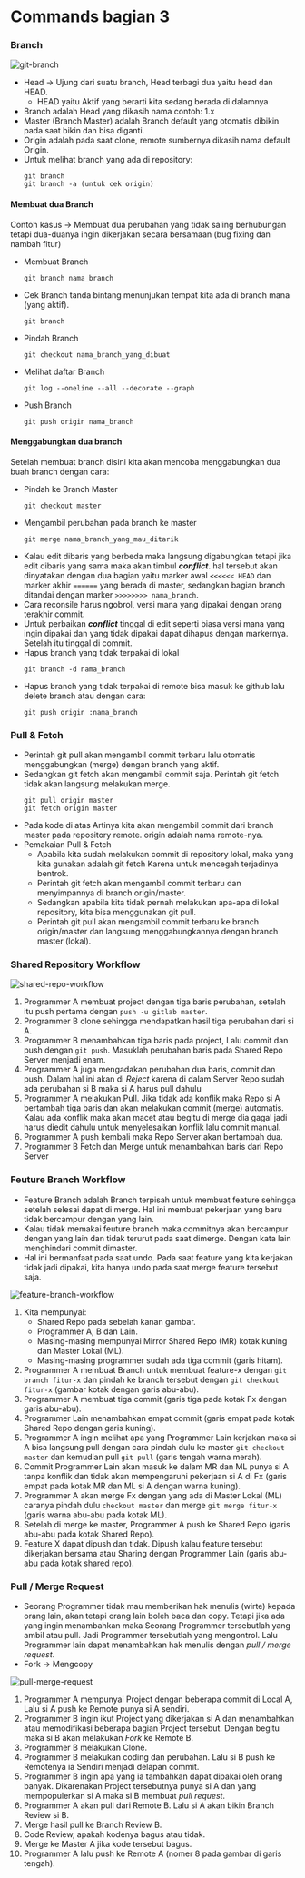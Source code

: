 Commands bagian 3
=================

### Branch
![git-branch](https://github.com/helmiz/git-commands/blob/master/img/git-branch.png)
- Head -> Ujung dari suatu branch, Head terbagi dua yaitu head dan HEAD.
  * HEAD yaitu Aktif yang berarti kita sedang berada di dalamnya
- Branch adalah Head yang dikasih nama contoh: 1.x
- Master (Branch Master) adalah Branch default yang otomatis dibikin pada saat bikin dan bisa diganti.
- Origin adalah pada saat clone, remote sumbernya dikasih nama default Origin.
- Untuk melihat branch yang ada di repository:
  ```
  git branch
  git branch -a (untuk cek origin)
  ```

#### Membuat dua Branch
Contoh kasus -> Membuat dua perubahan yang tidak saling berhubungan tetapi dua-duanya ingin dikerjakan secara bersamaan (bug fixing dan nambah fitur)
- Membuat Branch
	```
	git branch nama_branch
	```
- Cek Branch
     tanda bintang menunjukan tempat kita ada di branch mana (yang aktif).
	```
	git branch
	```
- Pindah Branch
	```
	git checkout nama_branch_yang_dibuat
	```
- Melihat daftar Branch
	```
	git log --oneline --all --decorate --graph
	```
- Push Branch
	```
	git push origin nama_branch
	```

#### Menggabungkan dua branch
Setelah membuat branch disini kita akan mencoba menggabungkan dua buah branch dengan cara:
- Pindah ke Branch Master
	```
	git checkout master
	```
- Mengambil perubahan pada branch ke master
	```
	git merge nama_branch_yang_mau_ditarik
	```
- Kalau edit dibaris yang berbeda maka langsung digabungkan tetapi jika edit dibaris yang sama maka akan timbul _**conflict**_. hal tersebut akan dinyatakan dengan dua bagian yaitu marker awal `<<<<<< HEAD` dan marker akhir `======` yang berada di master, sedangkan bagian branch ditandai dengan marker `>>>>>>>> nama_branch`.
- Cara reconsile harus ngobrol, versi mana yang dipakai dengan orang terakhir commit.
- Untuk perbaikan _**conflict**_ tinggal di edit seperti biasa versi mana yang ingin dipakai dan yang tidak dipakai dapat dihapus dengan markernya. Setelah itu tinggal di commit.
- Hapus branch yang tidak terpakai di lokal
	```
	git branch -d nama_branch
	```
- Hapus branch yang tidak terpakai di remote
bisa masuk ke github lalu delete branch atau dengan cara:
	```
	git push origin :nama_branch
	```
### Pull & Fetch
- Perintah git pull akan mengambil commit terbaru lalu otomatis menggabungkan (merge) dengan branch yang aktif.
- Sedangkan git fetch akan mengambil commit saja. Perintah git fetch tidak akan langsung melakukan merge.
	```
	git pull origin master
	git fetch origin master
	```
- Pada kode di atas Artinya kita akan mengambil commit dari branch master pada repository remote. origin adalah nama remote-nya.
- Pemakaian Pull & Fetch
  * Apabila kita sudah melakukan commit di repository lokal, maka yang kita gunakan adalah git fetch Karena untuk mencegah terjadinya bentrok.
  * Perintah git fetch akan mengambil commit terbaru dan menyimpannya di branch origin/master.
  * Sedangkan apabila kita tidak pernah melakukan apa-apa di lokal repository, kita bisa menggunakan git pull.
  * Perintah git pull akan mengambil commit terbaru ke branch origin/master dan langsung menggabungkannya dengan branch master (lokal).

### Shared Repository Workflow
![shared-repo-workflow](https://github.com/helmiz/git-commands/blob/master/img/shared-repo-workflow.png)

  1. Programmer A membuat project dengan tiga baris perubahan, setelah itu push pertama dengan `push -u gitlab master`.
  2. Programmer B clone sehingga mendapatkan hasil tiga perubahan dari si A.
  3. Programmer B menambahkan tiga baris pada project, Lalu commit dan push dengan `git push`. Masuklah perubahan baris pada Shared Repo Server menjadi enam.
  4. Programmer A juga mengadakan perubahan dua baris, commit dan push. Dalam hal ini akan di *Reject* karena di dalam Server Repo sudah ada perubahan si B maka si A harus pull dahulu
  5. Programmer A melakukan Pull. Jika tidak ada konflik maka Repo si A bertambah tiga baris dan akan melakukan commit (merge) automatis. Kalau ada konflik maka akan macet atau begitu di merge dia gagal jadi harus diedit dahulu untuk menyelesaikan konflik lalu commit manual.
  6. Programmer A push kembali maka Repo Server akan bertambah dua.
  7. Programmer B Fetch dan Merge untuk menambahkan baris dari Repo Server

### Feuture Branch Workflow
- Feature Branch adalah Branch terpisah untuk membuat feature sehingga setelah selesai dapat di merge. Hal ini membuat pekerjaan yang baru tidak bercampur dengan yang lain.
- Kalau tidak memakai feuture branch maka commitnya akan bercampur dengan yang lain dan tidak terurut pada saat dimerge. Dengan kata lain menghindari commit dimaster.
- Hal ini bermanfaat pada saat undo. Pada saat feature yang kita kerjakan tidak jadi dipakai, kita hanya undo pada saat merge feature tersebut saja.

![feature-branch-workflow](https://github.com/helmiz/git-commands/blob/master/img/feature-branch-workflow.png)

1. Kita mempunyai:
   * Shared Repo pada sebelah kanan gambar.
   * Programmer A, B dan Lain.
   * Masing-masing mempunyai Mirror Shared Repo (MR) kotak kuning dan Master Lokal (ML).
   * Masing-masing programmer sudah ada tiga commit (garis hitam).
2. Programmer A membuat Branch untuk membuat feature-x dengan `git branch fitur-x` dan pindah ke branch tersebut dengan `git checkout fitur-x` (gambar kotak dengan garis abu-abu).
3. Programmer A membuat tiga commit (garis tiga pada kotak Fx dengan garis abu-abu).
4. Programmer Lain menambahkan empat commit (garis empat pada kotak Shared Repo dengan garis kuning).
5. Programmer A ingin melihat apa yang Programmer Lain kerjakan maka si A bisa langsung pull dengan cara pindah dulu ke master `git checkout master` dan kemudian pull `git pull` (garis tengah warna merah).
6. Commit Programmer Lain akan masuk ke dalam MR dan ML punya si A tanpa konflik dan tidak akan mempengaruhi pekerjaan si A di Fx (garis empat pada kotak MR dan ML si A dengan warna kuning).
7. Programmer A akan merge Fx dengan yang ada di Master Lokal (ML) caranya pindah dulu `checkout master` dan merge `git merge fitur-x` (garis warna abu-abu pada kotak ML).
8. Setelah di merge ke master, Programmer A push ke Shared Repo (garis abu-abu pada kotak Shared Repo).
9. Feature X dapat dipush dan tidak. Dipush kalau feature tersebut dikerjakan bersama atau Sharing dengan Programmer Lain (garis abu-abu pada kotak shared repo).

### Pull / Merge Request
- Seorang Programmer tidak mau memberikan hak menulis (wirte) kepada orang lain, akan tetapi orang lain boleh baca dan copy. Tetapi jika ada yang ingin menambahkan maka Seorang Programmer tersebutlah yang ambil atau pull. Jadi Programmer tersebutlah yang mengontrol. Lalu Programmer lain dapat menambahkan hak menulis dengan _pull / merge request_.
- Fork -> Mengcopy

![pull-merge-request](https://github.com/helmiz/git-commands/blob/master/img/pull-merge-request.png)

1. Programmer A mempunyai Project dengan beberapa commit di Local A, Lalu si A push ke Remote punya si A sendiri.
2. Programmer B ingin ikut Project yang dikerjakan si A dan menambahkan atau memodifikasi beberapa bagian Project tersebut. Dengan begitu maka si B akan melakukan _Fork_ ke Remote B.
3. Programmer B melakukan Clone.
4. Programmer B melakukan coding dan perubahan. Lalu si B push ke Remotenya ia Sendiri menjadi delapan commit.
5. Programmer B ingin apa yang ia tambahkan dapat dipakai oleh orang banyak. Dikarenakan Project tersebutnya punya si A dan yang mempopulerkan si A maka si B membuat _pull request_.
6. Programmer A akan pull dari Remote B. Lalu si A akan bikin Branch Review si B.
7. Merge hasil pull ke Branch Review B.
8. Code Review, apakah kodenya bagus atau tidak.
9. Merge ke Master A jika kode tersebut bagus.
10. Programmer A lalu push ke Remote A (nomer 8 pada gambar di garis tengah).
